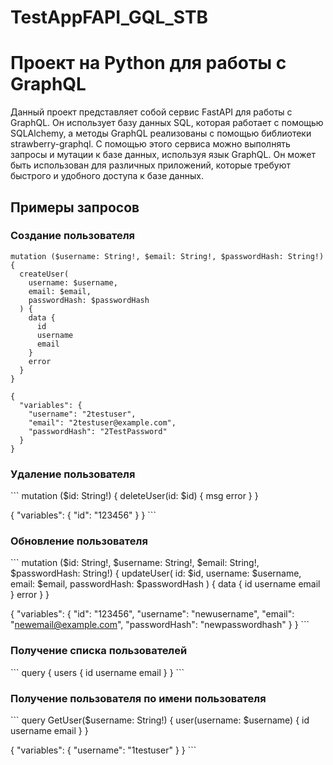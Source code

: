 # TestAppFAPI_GQL_STB
# Проект на Python для работы с GraphQL

Данный проект представляет собой сервис FastAPI для работы с GraphQL. Он использует базу данных SQL, которая работает с помощью SQLAlchemy, а методы GraphQL реализованы с помощью библиотеки strawberry-graphql. С помощью этого сервиса можно выполнять запросы и мутации к базе данных, используя язык GraphQL. Он может быть использован для различных приложений, которые требуют быстрого и удобного доступа к базе данных.

## Примеры запросов

### Создание пользователя
```
mutation ($username: String!, $email: String!, $passwordHash: String!) { 
  createUser(
    username: $username, 
    email: $email, 
    passwordHash: $passwordHash
  ) { 
    data { 
      id 
      username 
      email 
    } 
    error 
  } 
}

{
  "variables": {
    "username": "2testuser",
    "email": "2testuser@example.com",
    "passwordHash": "2TestPassword"
  }
}
```

### Удаление пользователя
\```
mutation ($id: String!) { 
  deleteUser(id: $id) { 
    msg 
    error 
  } 
}

{
  "variables": {
    "id": "123456"
  }
}
\```

### Обновление пользователя
\```
mutation ($id: String!, $username: String!, $email: String!, $passwordHash: String!) { 
  updateUser(
    id: $id, 
    username: $username, 
    email: $email, 
    passwordHash: $passwordHash
  ) { 
    data { 
      id 
      username 
      email 
    } 
    error 
  } 
}

{
  "variables": {
    "id": "123456",
    "username": "newusername",
    "email": "newemail@example.com",
    "passwordHash": "newpasswordhash"
  }
}
\```

### Получение списка пользователей
\```
query { 
  users { 
    id 
    username 
    email 
  } 
}
\```

### Получение пользователя по имени пользователя

\```
query GetUser($username: String!) { 
  user(username: $username) { 
    id 
    username 
    email 
  } 
}

{
  "variables": {
    "username": "1testuser"
  }
}
\```
